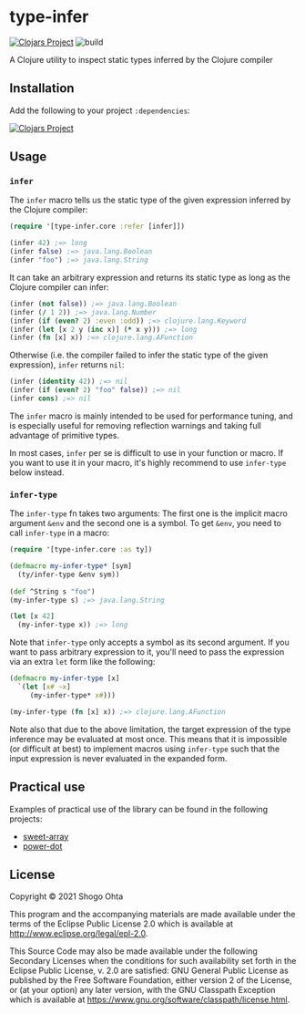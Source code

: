 # type-infer
[![Clojars Project](https://img.shields.io/clojars/v/type-infer.svg)](https://clojars.org/type-infer)
![build](https://github.com/athos/type-infer/workflows/build/badge.svg)

A Clojure utility to inspect static types inferred by the Clojure compiler

## Installation

Add the following to your project `:dependencies`:

[![Clojars Project](https://clojars.org/type-infer/latest-version.svg)](https://clojars.org/type-infer)

## Usage

### `infer`

The `infer` macro tells us the static type of the given expression inferred
by the Clojure compiler:

```clojure
(require '[type-infer.core :refer [infer]])

(infer 42) ;=> long
(infer false) ;=> java.lang.Boolean
(infer "foo") ;=> java.lang.String
```

It can take an arbitrary expression and returns its static type as long as 
the Clojure compiler can infer:

```clojure
(infer (not false)) ;=> java.lang.Boolean
(infer (/ 1 2)) ;=> java.lang.Number
(infer (if (even? 2) :even :odd)) ;=> clojure.lang.Keyword
(infer (let [x 2 y (inc x)] (* x y))) ;=> long
(infer (fn [x] x)) ;=> clojure.lang.AFunction
```

Otherwise (i.e. the compiler failed to infer the static type of the given expression),
`infer` returns `nil`:

```clojure
(infer (identity 42)) ;=> nil
(infer (if (even? 2) "foo" false)) ;=> nil
(infer cons) ;=> nil
```

The `infer` macro is mainly intended to be used for performance tuning, and is especially
useful for removing reflection warnings and taking full advantage of primitive types.

In most cases, `infer` per se is difficult to use in your function or macro.
If you want to use it in your macro, it's highly recommend to use `infer-type` below instead.

### `infer-type`

The `infer-type` fn takes two arguments: The first one is the implicit macro argument
`&env` and the second one is a symbol. To get `&env`, you need to call `infer-type` in a macro:

```clojure
(require '[type-infer.core :as ty])

(defmacro my-infer-type* [sym]
  (ty/infer-type &env sym))
 
(def ^String s "foo")
(my-infer-type s) ;=> java.lang.String

(let [x 42]
  (my-infer-type x)) ;=> long
```

Note that `infer-type` only accepts a symbol as its second argument.
If you want to pass arbitrary expression to it, you'll need to pass the expression
via an extra `let` form like the following:

```clojure
(defmacro my-infer-type [x]
  `(let [x# ~x]
     (my-infer-type* x#)))

(my-infer-type (fn [x] x)) ;=> clojure.lang.AFunction
```

Note also that due to the above limitation, the target expression of the type inference
may be evaluated at most once. This means that it is impossible (or difficult at best)
to implement macros using `infer-type` such that the input expression is never evaluated
in the expanded form.

## Practical use

Examples of practical use of the library can be found in the following projects:

- [sweet-array](https://github.com/athos/sweet-array)
- [power-dot](https://github.com/athos/power-dot)

## License

Copyright © 2021 Shogo Ohta

This program and the accompanying materials are made available under the
terms of the Eclipse Public License 2.0 which is available at
http://www.eclipse.org/legal/epl-2.0.

This Source Code may also be made available under the following Secondary
Licenses when the conditions for such availability set forth in the Eclipse
Public License, v. 2.0 are satisfied: GNU General Public License as published by
the Free Software Foundation, either version 2 of the License, or (at your
option) any later version, with the GNU Classpath Exception which is available
at https://www.gnu.org/software/classpath/license.html.
